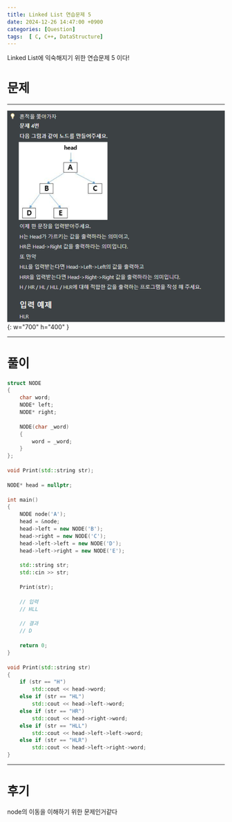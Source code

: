 ```yaml
---
title: Linked List 연습문제 5
date: 2024-12-26 14:47:00 +0900
categories: [Question]  
tags:  [ C, C++, DataStructure]
---
```


Linked List에 익숙해지기 위한 연습문제 5 이다!

# 문제   
---------------------------------------

![Desktop View](/assets/img/LinkedList5.png){: w="700" h="400" }
    
---------------------------------------

# 풀이

```c++
struct NODE
{
    char word;
    NODE* left;
    NODE* right;
    
    NODE(char _word)
    {
        word = _word;
    }
};

void Print(std::string str);

NODE* head = nullptr;

int main()
{
    NODE node('A');
    head = &node;
    head->left = new NODE('B');
    head->right = new NODE('C');
    head->left->left = new NODE('D');
    head->left->right = new NODE('E');
    
    std::string str;
    std::cin >> str;
    
    Print(str);
    
    // 입력
    // HLL

    // 결과
    // D

    return 0;
}

void Print(std::string str)
{
    if (str == "H")
        std::cout << head->word;
    else if (str == "HL")
        std::cout << head->left->word;
    else if (str == "HR")
        std::cout << head->right->word;
    else if (str == "HLL")
        std::cout << head->left->left->word;
    else if (str == "HLR")
        std::cout << head->left->right->word;
}
```

---------------------------------------

# 후기

node의 이동을 이해하기 위한 문제인거같다
